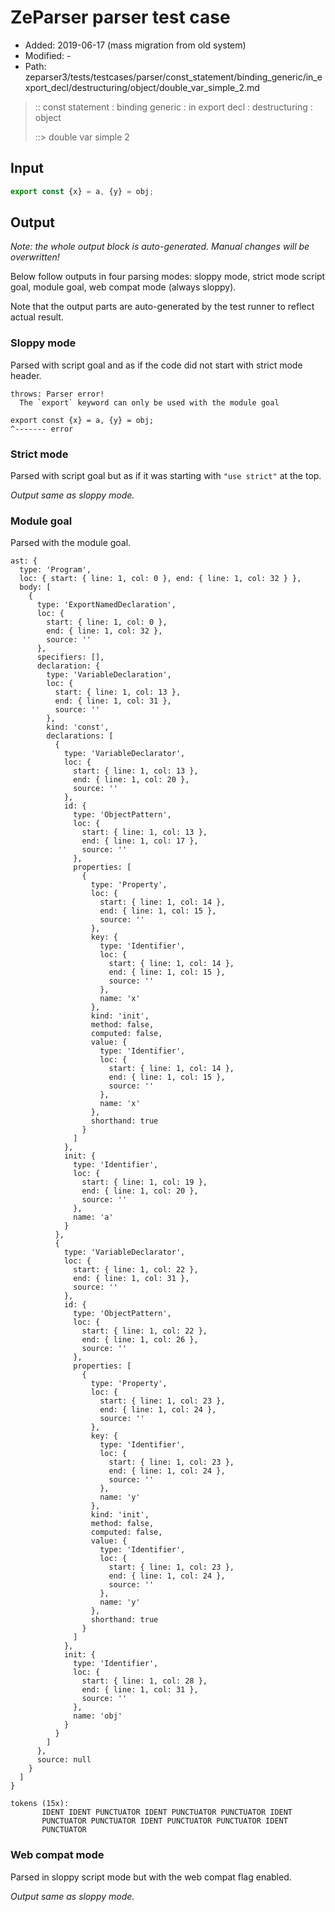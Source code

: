 # ZeParser parser test case

- Added: 2019-06-17 (mass migration from old system)
- Modified: -
- Path: zeparser3/tests/testcases/parser/const_statement/binding_generic/in_export_decl/destructuring/object/double_var_simple_2.md

> :: const statement : binding generic : in export decl : destructuring : object
>
> ::> double var simple 2

## Input

`````js
export const {x} = a, {y} = obj;
`````

## Output

_Note: the whole output block is auto-generated. Manual changes will be overwritten!_

Below follow outputs in four parsing modes: sloppy mode, strict mode script goal, module goal, web compat mode (always sloppy).

Note that the output parts are auto-generated by the test runner to reflect actual result.

### Sloppy mode

Parsed with script goal and as if the code did not start with strict mode header.

`````
throws: Parser error!
  The `export` keyword can only be used with the module goal

export const {x} = a, {y} = obj;
^------- error
`````

### Strict mode

Parsed with script goal but as if it was starting with `"use strict"` at the top.

_Output same as sloppy mode._

### Module goal

Parsed with the module goal.

`````
ast: {
  type: 'Program',
  loc: { start: { line: 1, col: 0 }, end: { line: 1, col: 32 } },
  body: [
    {
      type: 'ExportNamedDeclaration',
      loc: {
        start: { line: 1, col: 0 },
        end: { line: 1, col: 32 },
        source: ''
      },
      specifiers: [],
      declaration: {
        type: 'VariableDeclaration',
        loc: {
          start: { line: 1, col: 13 },
          end: { line: 1, col: 31 },
          source: ''
        },
        kind: 'const',
        declarations: [
          {
            type: 'VariableDeclarator',
            loc: {
              start: { line: 1, col: 13 },
              end: { line: 1, col: 20 },
              source: ''
            },
            id: {
              type: 'ObjectPattern',
              loc: {
                start: { line: 1, col: 13 },
                end: { line: 1, col: 17 },
                source: ''
              },
              properties: [
                {
                  type: 'Property',
                  loc: {
                    start: { line: 1, col: 14 },
                    end: { line: 1, col: 15 },
                    source: ''
                  },
                  key: {
                    type: 'Identifier',
                    loc: {
                      start: { line: 1, col: 14 },
                      end: { line: 1, col: 15 },
                      source: ''
                    },
                    name: 'x'
                  },
                  kind: 'init',
                  method: false,
                  computed: false,
                  value: {
                    type: 'Identifier',
                    loc: {
                      start: { line: 1, col: 14 },
                      end: { line: 1, col: 15 },
                      source: ''
                    },
                    name: 'x'
                  },
                  shorthand: true
                }
              ]
            },
            init: {
              type: 'Identifier',
              loc: {
                start: { line: 1, col: 19 },
                end: { line: 1, col: 20 },
                source: ''
              },
              name: 'a'
            }
          },
          {
            type: 'VariableDeclarator',
            loc: {
              start: { line: 1, col: 22 },
              end: { line: 1, col: 31 },
              source: ''
            },
            id: {
              type: 'ObjectPattern',
              loc: {
                start: { line: 1, col: 22 },
                end: { line: 1, col: 26 },
                source: ''
              },
              properties: [
                {
                  type: 'Property',
                  loc: {
                    start: { line: 1, col: 23 },
                    end: { line: 1, col: 24 },
                    source: ''
                  },
                  key: {
                    type: 'Identifier',
                    loc: {
                      start: { line: 1, col: 23 },
                      end: { line: 1, col: 24 },
                      source: ''
                    },
                    name: 'y'
                  },
                  kind: 'init',
                  method: false,
                  computed: false,
                  value: {
                    type: 'Identifier',
                    loc: {
                      start: { line: 1, col: 23 },
                      end: { line: 1, col: 24 },
                      source: ''
                    },
                    name: 'y'
                  },
                  shorthand: true
                }
              ]
            },
            init: {
              type: 'Identifier',
              loc: {
                start: { line: 1, col: 28 },
                end: { line: 1, col: 31 },
                source: ''
              },
              name: 'obj'
            }
          }
        ]
      },
      source: null
    }
  ]
}

tokens (15x):
       IDENT IDENT PUNCTUATOR IDENT PUNCTUATOR PUNCTUATOR IDENT
       PUNCTUATOR PUNCTUATOR IDENT PUNCTUATOR PUNCTUATOR IDENT
       PUNCTUATOR
`````


### Web compat mode

Parsed in sloppy script mode but with the web compat flag enabled.

_Output same as sloppy mode._
